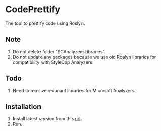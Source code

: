 ﻿CodePrettify
============

The tool to prettify code using Roslyn.

Note
----

1. Do not delete folder "SCAnalyzersLibraries".
1. Do not update any packages because we use old Roslyn libraries for compatibility with StyleCop Analyzers.

Todo
----

1. Need to remove redunant libraries for Microsoft Analyzers.

Installation 
----

1. Install latest version from this [url](https://s3-us-west-2.amazonaws.com/saritasa-code-prettify/release/publish.htm).
2. Run.